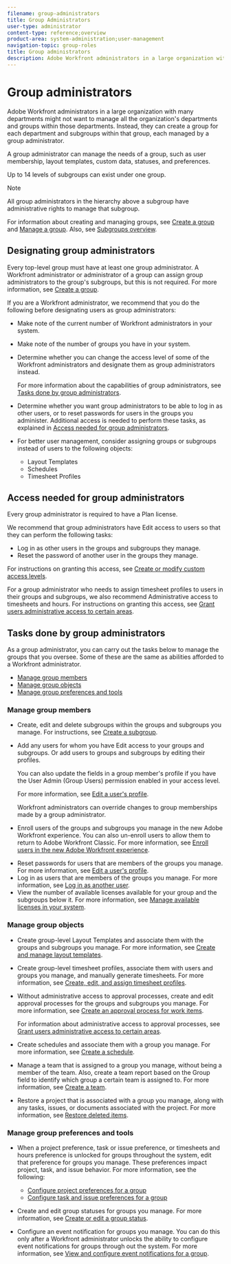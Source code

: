 ```yaml
---
filename: group-administrators
title: Group Administrators
user-type: administrator
content-type: reference;overview
product-area: system-administration;user-management
navigation-topic: group-roles
title: Group administrators
description: Adobe Workfront administrators in a large organization with many departments might not want to manage all the organization's departments and groups within those departments. Instead, they can create a group for each department and subgroups within that group, each managed by a group administrator.
---
```


# Group administrators

Adobe Workfront administrators in a large organization with many departments might not want to manage all the organization's departments and groups within those departments. Instead, they can create a group for each department and subgroups within that group, each managed by a group administrator.

A group administrator can manage the needs of a group, such as user membership, layout templates, custom data, statuses, and preferences.

Up to 14 levels of subgroups can exist under one group.

>[!NOTE]
>
>All group administrators in the hierarchy above a subgroup have administrative rights to manage that subgroup.

For information about creating and managing groups, see [Create a group](../../../administration-and-setup/manage-groups/create-and-manage-groups/create-a-group.md) and [Manage a group](../../../administration-and-setup/manage-groups/create-and-manage-groups/manage-a-group.md). Also, see [Subgroups overview](../../../administration-and-setup/manage-groups/groups-overview/subgroups.md).

## Designating group administrators

Every top-level group must have at least one group administrator. A Workfront administrator or administrator of a group can assign group administrators to the group's subgroups, but this is not required. For more information, see [Create a group](../../../administration-and-setup/manage-groups/create-and-manage-groups/create-a-group.md).

If you are a Workfront administrator, we recommend that you do the following before designating users as group administrators:

* Make note of the current number of Workfront administrators in your system.
* Make note of the number of groups you have in your system.
* Determine whether you can change the access level of some of the Workfront administrators and designate them as group administrators instead.

  For more information about the capabilities of group administrators, see [Tasks done by group administrators](#capabilities-of-group-owners).

* Determine whether you want group administrators to be able to log in as other users, or to reset passwords for users in the groups you administer. Additional access is needed to perform these tasks, as explained in [Access needed for group administrators](#access).
* For better user management, consider assigning groups or subgroups instead of users to the following objects:

  * Layout Templates
  * Schedules
  * Timesheet Profiles

## Access needed for group administrators

Every group administrator is required to have a Plan license.

We recommend that group administrators have Edit access to users so that they can perform the following tasks:

* Log in as other users in the groups and subgroups they manage.
* Reset the password of another user in the groups they manage.

For instructions on granting this access, see [Create or modify custom access levels](../../../administration-and-setup/add-users/configure-and-grant-access/create-modify-access-levels.md).

For a group administrator who needs to assign timesheet profiles to users in their groups and subgroups, we also recommend Administrative access to timesheets and hours. For instructions on granting this access, see [Grant users administrative access to certain areas](../../../administration-and-setup/add-users/configure-and-grant-access/grant-users-admin-access-certain-areas.md).

## Tasks done by group administrators

As a group administrator, you can carry out the tasks below to manage the groups that you oversee. Some of these are the same as abilities afforded to a Workfront administrator.

* [Manage group members](#managing) 
* [Manage group objects](#managing2) 
* [Manage group preferences and tools](#managing3)

### Manage group members

<ul> 
 <li>Create, edit and delete subgroups within the groups and subgroups you manage. For instructions, see <a href="../../../administration-and-setup/manage-groups/create-and-manage-subgroups/create-a-subgroup.md" class="MCXref xref" xrefformat="{para}">Create a subgroup</a>.</li> 
 <li> <p>Add any users for whom you have Edit access to your groups and subgroups. Or add users to groups and subgroups by editing their profiles. </p> <p>You can also update the fields in a group member's profile if you have the User Admin (Group Users) permission enabled in your access level.</p> <p>For more information, see <a href="../../../administration-and-setup/add-users/create-and-manage-users/edit-a-users-profile.md" class="MCXref xref" xrefformat="{para}">Edit a user's profile</a>.</p> <note type="note">
   Workfront administrators can override changes to group memberships made by a group administrator.
  </note> </li> 
 <li> <p>Enroll users of the groups and subgroups you manage in the new Adobe Workfront experience. You can also un-enroll users to allow them to return to Adobe Workfront Classic. For more information, see <a href="../../../administration-and-setup/add-users/create-and-manage-users/enroll-users-new-workfront-experience.md" class="MCXref xref" xrefformat="{para}">Enroll users in the new Adobe Workfront experience</a>.</p> </li> 
 <li> Reset passwords for users that are members of the groups you manage. For more information, see <a href="../../../administration-and-setup/add-users/create-and-manage-users/edit-a-users-profile.md" class="MCXref xref" xrefformat="{para}">Edit a user's profile</a>.</li> 
 <li> Log in as users that are members of the groups you manage. For more information, see <a href="../../../administration-and-setup/add-users/create-and-manage-users/log-in-as-another-user.md" class="MCXref xref" xrefformat="{para}">Log in as another user</a>.</li> 
 <li>View the number of available licenses available for your group and the subgroups below it. For more information, see <a href="../../../administration-and-setup/get-started-wf-administration/manage-available-licenses-in-your-system.md" class="MCXref xref" xrefformat="{para}">Manage available licenses in your system</a>.</li> 
</ul>

### Manage group objects

* Create group-level Layout Templates and associate them with the groups and subgroups you manage. For more information, see [Create and manage layout templates](../../../administration-and-setup/customize-workfront/use-layout-templates/create-and-manage-layout-templates.md).
* Create group-level timesheet profiles, associate them with users and groups you manage, and manually generate timesheets. For more information, see [Create, edit, and assign timesheet profiles](../../../timesheets/create-and-manage-timesheets/create-timesheet-profiles.md).
* Without administrative access to approval processes, create and edit approval processes for the groups and subgroups you manage. For more information, see [Create an approval process for work items](../../../administration-and-setup/customize-workfront/configure-approval-milestone-processes/create-approval-processes.md).

  For information about administrative access to approval processes, see [Grant users administrative access to certain areas](../../../administration-and-setup/add-users/configure-and-grant-access/grant-users-admin-access-certain-areas.md).

* Create schedules and associate them with a group you manage. For more information, see [Create a schedule](../../../administration-and-setup/set-up-workfront/configure-timesheets-schedules/create-schedules.md).
* Manage a team that is assigned to a group you manage, without being a member of the team. Also, create a team report based on the Group field to identify which group a certain team is assigned to. For more information, see [Create a team](../../../people-teams-and-groups/create-and-manage-teams/create-a-team.md).
* Restore a project that is associated with a group you manage, along with any tasks, issues, or documents associated with the project. For more information, see [Restore deleted items](../../../administration-and-setup/manage-workfront/manage-deleted-items/restore-deleted-items.md).

### Manage group preferences and tools

* When a project preference, task or issue preference, or timesheets and hours preference is unlocked for groups throughout the system, edit that preference for groups you manage. These preferences impact project, task, and issue behavior. For more information, see the following:

  * [Configure project preferences for a group](../../../administration-and-setup/manage-groups/create-and-manage-groups/configure-project-preferences-group.md) 
  * [Configure task and issue preferences for a group](../../../administration-and-setup/manage-groups/create-and-manage-groups/configure-task-issue-preferences-group.md)

* Create and edit group statuses for groups you manage. For more information, see [Create or edit a group status](../../../administration-and-setup/manage-groups/manage-group-statuses/create-or-edit-a-group-status.md).
* Configure an event notification for groups you manage. You can do this only after a Workfront administrator unlocks the ability to configure event notifications for groups through out the system. For more information, see [View and configure event notifications for a group](../../../administration-and-setup/manage-groups/create-and-manage-groups/view-and-configure-event-notifications-group.md).

